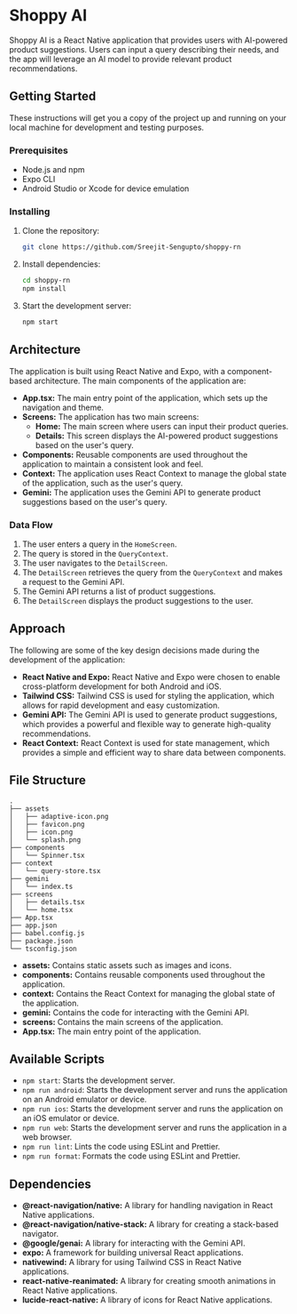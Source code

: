 # Shoppy AI

Shoppy AI is a React Native application that provides users with AI-powered product suggestions. Users can input a query describing their needs, and the app will leverage an AI model to provide relevant product recommendations.

## Getting Started

These instructions will get you a copy of the project up and running on your local machine for development and testing purposes.

### Prerequisites

- Node.js and npm
- Expo CLI
- Android Studio or Xcode for device emulation

### Installing

1.  Clone the repository:
    ```bash
    git clone https://github.com/Sreejit-Sengupto/shoppy-rn
    ```
2.  Install dependencies:
    ```bash
    cd shoppy-rn
    npm install
    ```
3.  Start the development server:
    ```bash
    npm start
    ```

## Architecture

The application is built using React Native and Expo, with a component-based architecture. The main components of the application are:

-   **App.tsx:** The main entry point of the application, which sets up the navigation and theme.
-   **Screens:** The application has two main screens:
    -   **Home:** The main screen where users can input their product queries.
    -   **Details:** This screen displays the AI-powered product suggestions based on the user's query.
-   **Components:** Reusable components are used throughout the application to maintain a consistent look and feel.
-   **Context:** The application uses React Context to manage the global state of the application, such as the user's query.
-   **Gemini:** The application uses the Gemini API to generate product suggestions based on the user's query.

### Data Flow

1.  The user enters a query in the `HomeScreen`.
2.  The query is stored in the `QueryContext`.
3.  The user navigates to the `DetailScreen`.
4.  The `DetailScreen` retrieves the query from the `QueryContext` and makes a request to the Gemini API.
5.  The Gemini API returns a list of product suggestions.
6.  The `DetailScreen` displays the product suggestions to the user.

## Approach

The following are some of the key design decisions made during the development of the application:

-   **React Native and Expo:** React Native and Expo were chosen to enable cross-platform development for both Android and iOS.
-   **Tailwind CSS:** Tailwind CSS is used for styling the application, which allows for rapid development and easy customization.
-   **Gemini API:** The Gemini API is used to generate product suggestions, which provides a powerful and flexible way to generate high-quality recommendations.
-   **React Context:** React Context is used for state management, which provides a simple and efficient way to share data between components.

## File Structure

```
.
├── assets
│   ├── adaptive-icon.png
│   ├── favicon.png
│   ├── icon.png
│   └── splash.png
├── components
│   └── Spinner.tsx
├── context
│   └── query-store.tsx
├── gemini
│   └── index.ts
├── screens
│   ├── details.tsx
│   └── home.tsx
├── App.tsx
├── app.json
├── babel.config.js
├── package.json
└── tsconfig.json
```

-   **assets:** Contains static assets such as images and icons.
-   **components:** Contains reusable components used throughout the application.
-   **context:** Contains the React Context for managing the global state of the application.
-   **gemini:** Contains the code for interacting with the Gemini API.
-   **screens:** Contains the main screens of the application.
-   **App.tsx:** The main entry point of the application.

## Available Scripts

-   `npm start`: Starts the development server.
-   `npm run android`: Starts the development server and runs the application on an Android emulator or device.
-   `npm run ios`: Starts the development server and runs the application on an iOS emulator or device.
-   `npm run web`: Starts the development server and runs the application in a web browser.
-   `npm run lint`: Lints the code using ESLint and Prettier.
-   `npm run format`: Formats the code using ESLint and Prettier.

## Dependencies

-   **@react-navigation/native:** A library for handling navigation in React Native applications.
-   **@react-navigation/native-stack:** A library for creating a stack-based navigator.
-   **@google/genai:** A library for interacting with the Gemini API.
-   **expo:** A framework for building universal React applications.
-   **nativewind:** A library for using Tailwind CSS in React Native applications.
-   **react-native-reanimated:** A library for creating smooth animations in React Native applications.
-   **lucide-react-native:** A library of icons for React Native applications.
